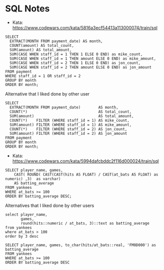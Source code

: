 # SQL Notes


- Kata: https://www.codewars.com/kata/5816a3ecf54413a113000074/train/sql
```
SELECT 
  EXTRACT(MONTH FROM payment_date) AS month,
  COUNT(amount) AS total_count,
  SUM(amount) AS total_amount,
  SUM(CASE WHEN staff_id = 1 THEN 1 ELSE 0 END) as mike_count,
  SUM(CASE WHEN staff_id = 1 THEN amount ELSE 0 END) as mike_amount,
  SUM(CASE WHEN staff_id = 2 THEN 1 ELSE 0 END) as jon_count,
  SUM(CASE WHEN staff_id = 2 THEN amount ELSE 0 END) as jon_amount
FROM payment
WHERE staff_id = 1 OR staff_id = 2
GROUP BY month
ORDER BY month;
```
Alternative that I liked done by other user
```
SELECT
  EXTRACT(MONTH FROM payment_date)        AS month,
  COUNT(*)                                AS total_count,
  SUM(amount)                             AS total_amount,
  COUNT(*)    FILTER (WHERE staff_id = 1) AS mike_count,
  SUM(amount) FILTER (WHERE staff_id = 1) AS mike_amount,
  COUNT(*)    FILTER (WHERE staff_id = 2) AS jon_count,
  SUM(amount) FILTER (WHERE staff_id = 2) AS jon_amount
FROM payment
GROUP BY month
ORDER BY month;
```
- Kata: https://www.codewars.com/kata/5994dafcbddc2f116d000024/train/sql
```
SELECT player_name, games, 
    CAST( ROUND( CAST(CAST(hits AS FLOAT) / CAST(at_bats AS FLOAT) as numeric) ,3)  as varchar)
    AS batting_average
FROM yankees
WHERE at_bats >= 100
ORDER BY batting_average DESC;
```
Alternatives that I liked done by other users
```
select player_name,
       games,
       round(hits::numeric / at_bats, 3)::text as batting_average
from yankees
where at_bats > 100
order by 3 desc

SELECT player_name, games, to_char(hits/at_bats::real, 'FM0D000') as batting_average
FROM yankees
WHERE at_bats >= 100
ORDER BY batting_average DESC
```
